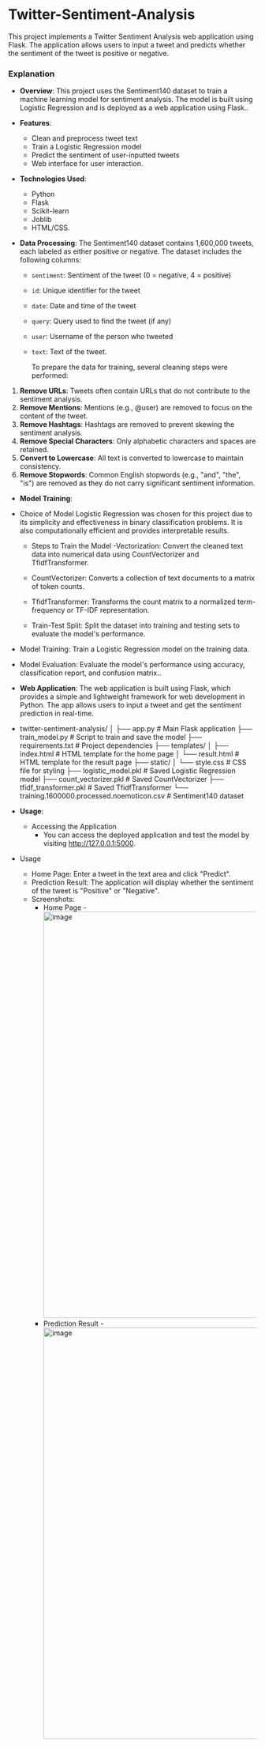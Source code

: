 # Twitter-Sentiment-Analysis
This project implements a Twitter Sentiment Analysis web application using Flask. The application allows users to input a tweet and predicts whether the sentiment of the tweet is positive or negative.
### Explanation

- **Overview**:
   This project uses the Sentiment140 dataset to train a machine learning model for sentiment analysis. The model is built using Logistic Regression and is deployed as a web application using Flask..
- **Features**:
  - Clean and preprocess tweet text
  - Train a Logistic Regression model
  - Predict the sentiment of user-inputted tweets
  - Web interface for user interaction.
- **Technologies Used**:
  - Python
  - Flask
  - Scikit-learn
  - Joblib
  - HTML/CSS.
- **Data Processing**:
  The Sentiment140 dataset contains 1,600,000 tweets, each labeled as either positive or negative. The dataset includes the following columns:

  - `sentiment`: Sentiment of the tweet (0 = negative, 4 = positive)
  -  `id`: Unique identifier for the tweet
  - `date`: Date and time of the tweet
  - `query`: Query used to find the tweet (if any)
  - `user`: Username of the person who tweeted
  - `text`: Text of the tweet.
 
    To prepare the data for training, several cleaning steps were performed:

1. **Remove URLs**: Tweets often contain URLs that do not contribute to the sentiment analysis.
2. **Remove Mentions**: Mentions (e.g., @user) are removed to focus on the content of the tweet.
3. **Remove Hashtags**: Hashtags are removed to prevent skewing the sentiment analysis.
4. **Remove Special Characters**: Only alphabetic characters and spaces are retained.
5. **Convert to Lowercase**: All text is converted to lowercase to maintain consistency.
6. **Remove Stopwords**: Common English stopwords (e.g., "and", "the", "is") are removed as they do not carry significant sentiment information.

- **Model Training**:
- Choice of Model
Logistic Regression was chosen for this project due to its simplicity and effectiveness in binary classification problems. It is also computationally efficient and provides interpretable results.

  - Steps to Train the Model
   -Vectorization: Convert the cleaned text data into numerical data using CountVectorizer and TfidfTransformer.

   - CountVectorizer: Converts a collection of text documents to a matrix of token counts.
   - TfidfTransformer: Transforms the count matrix to a normalized term-frequency or TF-IDF representation.
   - Train-Test Split: Split the dataset into training and testing sets to evaluate the model's performance.

- Model Training: Train a Logistic Regression model on the training data.

- Model Evaluation: Evaluate the model's performance using accuracy, classification report, and confusion matrix..

- **Web Application**: The web application is built using Flask, which provides a simple and lightweight framework for web development in Python. The app allows users to input a tweet and get the sentiment prediction in real-time.
- twitter-sentiment-analysis/
│
├── app.py                  # Main Flask application
├── train_model.py          # Script to train and save the model
├── requirements.txt        # Project dependencies
├── templates/
│   ├── index.html          # HTML template for the home page
│   └── result.html         # HTML template for the result page
├── static/
│   └── style.css           # CSS file for styling
├── logistic_model.pkl      # Saved Logistic Regression model
├── count_vectorizer.pkl    # Saved CountVectorizer
├── tfidf_transformer.pkl   # Saved TfidfTransformer
└── training.1600000.processed.noemoticon.csv # Sentiment140 dataset

- **Usage**:
  - Accessing the Application
    - You can access the deployed application and test the model by visiting http://127.0.0.1:5000.

- Usage
  - Home Page: Enter a tweet in the text area and click "Predict".
  - Prediction Result: The application will display whether the sentiment of the tweet is "Positive" or "Negative".
  - Screenshots:
    - Home Page
      -<img width="822" alt="image" src="https://github.com/sumedhwani/Twitter-Sentiment-Analysis/assets/85736652/b061ee46-1cf0-4e1d-a115-f0d8731d6490">
    - Prediction Result
      -<img width="833" alt="image" src="https://github.com/sumedhwani/Twitter-Sentiment-Analysis/assets/85736652/ef16cda9-5b10-4ab5-bcc2-a203169a432c">
   
    
   
